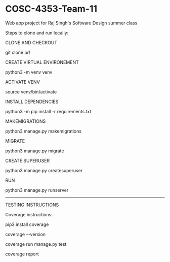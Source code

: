 # COSC-4353-Team-11
Web app project for Raj Singh's Software Design summer class

Steps to clone and run locally:

CLONE AND CHECKOUT

git clone *url*

CREATE VIRTUAL ENVIRONEMENT

python3 -m venv venv

ACTIVATE VENV

source venv/bin/activate

INSTALL DEPENDENCIES

python3 -m pip install -r requirements.txt

MAKEMIGRATIONS

python3 manage.py makemigrations

MIGRATE

python3 manage.py migrate

CREATE SUPERUSER

python3 manage.py createsuperuser

RUN

python3 manage.py runserver

---

TESTING INSTRUCTIONS

Coverage instructions:

pip3 install coverage

coverage --version

coverage run manage.py test

coverage report

